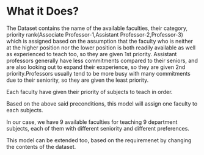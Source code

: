 # What it Does?

The Dataset contains the name of the available faculties, their category, priority rank(Associate Professor-1,Assistant Professor-2,Professor-3) which is assigned based on the assumption that the faculty who is neither at the higher position nor the lower position is both readily available as well as experienced to teach too, so they are given 1st priority. Assistant professors generally have less commitments compared to their seniors, and are also looking out to expand their exxperience, so they are given 2nd priority.Professors usually tend to be more busy with many commitments due to their seniority, so they are given the least priority.

Each faculty have given their priority of subjects to teach in order.

Based on the above said preconditions, this model will assign one faculty to each subjects.

In our case, we have 9 available faculties for teaching 9 department subjects, each of them with different seniority and different preferences.

This model can be extended too, based on the requiremenet by changing the contents of the dataset.
